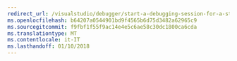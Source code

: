 ```yaml
---
redirect_url: /visualstudio/debugger/start-a-debugging-session-for-a-store-app-in-visual-studio-vb-csharp-cpp-and-xaml
ms.openlocfilehash: b64207a0544901bd9f4565b6d75d3482a62965c9
ms.sourcegitcommit: f9fbf1f55f9ac14e4e5c6ae58c30dc1800ca6cda
ms.translationtype: MT
ms.contentlocale: it-IT
ms.lasthandoff: 01/10/2018
---
```

